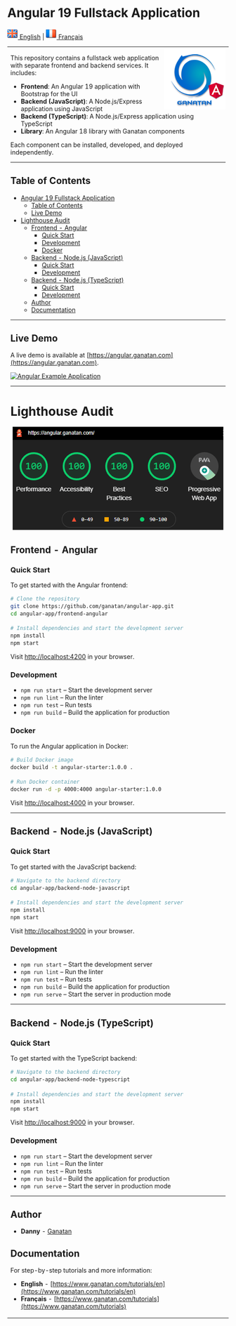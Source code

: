 
# Angular 19 Fullstack Application

[![English](./ui/version-en.png) English](./README.md) | [![Français](./ui/version-fr.png) Français](./README.fr.md)

<table>
<tr>
<td>
  <a href="https://www.ganatan.com/en">
    <img src="./ui/ganatan-about-github.png" align="right"
    alt="Ganatan Angular Example Demo" width="140" height="140">
  </a>

This repository contains a fullstack web application with separate frontend and backend services. It includes:

- **Frontend**: An Angular 19 application with Bootstrap for the UI
- **Backend (JavaScript)**: A Node.js/Express application using JavaScript
- **Backend (TypeScript)**: A Node.js/Express application using TypeScript
- **Library**: An Angular 18 library with Ganatan components

Each component can be installed, developed, and deployed independently.

---

## Table of Contents

- [Angular 19 Fullstack Application](#angular-19-fullstack-application)
  - [Table of Contents](#table-of-contents)
  - [Live Demo](#live-demo)
- [Lighthouse Audit](#lighthouse-audit)
  - [Frontend - Angular](#frontend---angular)
    - [Quick Start](#quick-start)
    - [Development](#development)
    - [Docker](#docker)
  - [Backend - Node.js (JavaScript)](#backend---nodejs-javascript)
    - [Quick Start](#quick-start-1)
    - [Development](#development-1)
  - [Backend - Node.js (TypeScript)](#backend---nodejs-typescript)
    - [Quick Start](#quick-start-2)
    - [Development](#development-2)
  - [Author](#author)
  - [Documentation](#documentation)

---

## Live Demo

A live demo is available at [https://angular.ganatan.com](https://angular.ganatan.com).

[![Angular Example Application](https://media.giphy.com/media/9BuBBLc7keCgRojp92/giphy.gif)](https://angular.ganatan.com)

---

# Lighthouse Audit

<p align="center">
  <p align="center">
    <a href="https://angular.ganatan.com">
      <img src="./ui/search-engine-optimization-avec-angular-lighthouse-after.png" alt="Ganatan Lighthouse SEO Angular Example Demo"/>
    </a>
  </p>
</p>

## Frontend - Angular

### Quick Start

To get started with the Angular frontend:

```bash
# Clone the repository
git clone https://github.com/ganatan/angular-app.git
cd angular-app/frontend-angular

# Install dependencies and start the development server
npm install
npm start
```

Visit [http://localhost:4200](http://localhost:4200) in your browser.

### Development

- `npm run start` – Start the development server
- `npm run lint` – Run the linter
- `npm run test` – Run tests
- `npm run build` – Build the application for production

### Docker

To run the Angular application in Docker:

```bash
# Build Docker image
docker build -t angular-starter:1.0.0 .

# Run Docker container
docker run -d -p 4000:4000 angular-starter:1.0.0
```

Visit [http://localhost:4000](http://localhost:4000) in your browser.

---

## Backend - Node.js (JavaScript)

### Quick Start

To get started with the JavaScript backend:

```bash
# Navigate to the backend directory
cd angular-app/backend-node-javascript

# Install dependencies and start the development server
npm install
npm start
```

Visit [http://localhost:9000](http://localhost:9000) in your browser.

### Development

- `npm run start` – Start the development server
- `npm run lint` – Run the linter
- `npm run test` – Run tests
- `npm run build` – Build the application for production
- `npm run serve` – Start the server in production mode

---

## Backend - Node.js (TypeScript)

### Quick Start

To get started with the TypeScript backend:

```bash
# Navigate to the backend directory
cd angular-app/backend-node-typescript

# Install dependencies and start the development server
npm install
npm start
```

Visit [http://localhost:9000](http://localhost:9000) in your browser.

### Development

- `npm run start` – Start the development server
- `npm run lint` – Run the linter
- `npm run test` – Run tests
- `npm run build` – Build the application for production
- `npm run serve` – Start the server in production mode

---

## Author

- **Danny** - [Ganatan](https://www.ganatan.com)

## Documentation

For step-by-step tutorials and more information:

- **English** - [https://www.ganatan.com/tutorials/en](https://www.ganatan.com/tutorials/en)
- **Français** - [https://www.ganatan.com/tutorials](https://www.ganatan.com/tutorials)
